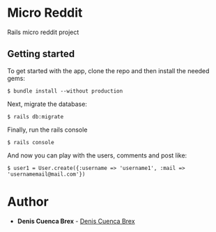 # Micro Reddit

Rails micro reddit project 

## Getting started

To get started with the app, clone the repo and then install the needed gems:

```
$ bundle install --without production
```

Next, migrate the database:

```
$ rails db:migrate
```

Finally, run the rails console

```
$ rails console
```

And now you can play with the users, comments and post like:

```
$ user1 = User.create({:username => 'username1', :mail => 'usernamemail@mail.com'})
```

# Author
* **Denis Cuenca Brex** - [Denis Cuenca Brex](https://github.com/DenisCuencaBrex)
